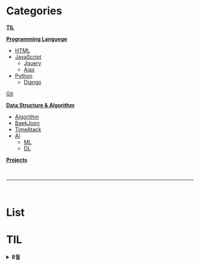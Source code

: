 # **Categories**

**[TIL](#TIL)**

**[Programming Languege](#Programming_Languege)**
* [HTML](#HTML&CSS)
* [JavaScript](#JavaScript)
  * [Jquery](#Jquery)
  * [Ajax](#ajax)
* [Python](#Python)
  * [Django](#Django)

[Git](#Git)

**[Data Structure & Algorithm](#DataStructure_Algorithm)**
* [Algorithm](#Algorithm)
* [BaekJoon](#BackJoon)
* [TimeAtack](#timeatack)
* [AI](#artifficial-intelligence)
  * [ML](#machine-learning)
  * [DL](#deep-learning)

**[Projects](#projects)**

<br>

---
<br>

# **List**

# TIL
<details>
<summary><b>8월</b></summary>
<div markdown="1">

<br>

<details>
<summary>1주</summary>
<div markdown="1">
  
- [20220801_TIL](./TIL/2022/08/1/01.md)
- [20220802_TIL](./TIL/2022/08/1/02.md)
- [20220803_TIL](./TIL/2022/08/1/03.md)
- [20220804_TIL](./TIL/2022/08/1/04.md)
- [20220805_TIL](./TIL/2022/08/1/05.md)
  
</div>
</details>

[202208_1_WIL](./TIL/2022/08/1.md)

<br>

<details>
<summary>2주</summary>
<div markdown="1">
  
- [20220808_TIL](./TIL/2022/08/2/08.md)
- [20220809_TIL](./TIL/2022/08/2/09.md)
- [20220810_TIL](./TIL/2022/08/2/10.md)
- [20220811_TIL](./TIL/2022/08/2/11.md)
- [20220812_TIL](./TIL/2022/08/2/12.md)
  
</div>
</details>

[202208_2_WIL](./TIL/2022/08/2.md)

<br>

<details>
<summary>3주</summary>
<div markdown="1">
  
- [20220815_TIL](./TIL/2022/08/3/15.md)
- [20220816_TIL](./TIL/2022/08/3/16.md)
- [20220817_TIL](./TIL/2022/08/3/17.md)
- [20220818_TIL](./TIL/2022/08/3/18.md)
- [20220819_TIL](./TIL/2022/08/3/19.md)
  
</div>
</details>

[202208_3_WIL](./TIL/2022/08/3.md)

<br>

<details>
<summary>4주</summary>
<div markdown="1">
  
- [20220822_TIL](./TIL/2022/08/4/22.md)
- [20220823_TIL](./TIL/2022/08/4/23.md)
- [20220824_TIL](./TIL/2022/08/4/24.md)
- [20220825_TIL](./TIL/2022/08/4/25.md)
- [20220826_TIL](./TIL/2022/08/4/26.md)
  
</div>
</details>

[202208_4_WIL](./TIL/2022/08/4.md)

<br>

<details>
<summary>5주</summary>
<div markdown="1">
  
- [20220829_TIL](./TIL/2022/08/5/29.md)
- [20220830_TIL](./TIL/2022/08/5/30.md)
- [20220831_TIL](./TIL/2022/08/5/31.md)
  
</div>
</details>

<br>

<details>
<summary><b>9월</b></summary>
<div markdown="1">

<br>

<details>
<summary>0주</summary>
<div markdown="1">
  
- [20220901_TIL](./TIL/2022/09/0/01.md)
- [20220902_TIL](./TIL/2022/09/0/02.md)
  
</div>
</details>

[202209_4_WIL](./TIL/2022/09/4.md)

<br>

<details>
<summary>1주</summary>
<div markdown="1">
  
- [20220905_TIL](./TIL/2022/09/1/05.md)
- [20220906_TIL](./TIL/2022/09/1/06.md)
- [20220907_TIL](./TIL/2022/09/1/07.md)
- [20220908_TIL](./TIL/2022/09/1/08.md)
- [20220909_TIL](./TIL/2022/09/1/09.md)
  
</div>
</details>

[202209_1_WIL](./TIL/2022/09/1.md)

<br>

<details>
<summary>2주</summary>
<div markdown="1">
  
- [20220912_TIL](./TIL/2022/09/2/12.md)
- [20220913_TIL](./TIL/2022/09/2/13.md)
- [20220914_TIL](./TIL/2022/09/2/14.md)
- [20220915_TIL](./TIL/2022/09/2/15.md)
- [20220916_TIL](./TIL/2022/09/2/16.md)
  
</div>
</details>

[202209_2_WIL](./TIL/2022/09/2.md)

<br>

<details>
<summary>3주</summary>
<div markdown="1">
  
- [20220919_TIL](./TIL/2022/09/3/19.md)
- [20220920_TIL](./TIL/2022/09/3/20.md)
- [20220921_TIL](./TIL/2022/09/3/21.md)
- [20220922_TIL](./TIL/2022/09/3/22.md)
- [20220923_TIL](./TIL/2022/09/3/23.md)

</div>
</details>

[202209_3_WIL](./TIL/2022/09/3.md)

<br>

<details>
<summary>4주</summary>
<div markdown="1">
  
- [20220926_TIL](./TIL/2022/09/4/26.md)
- [20220927_TIL](./TIL/2022/09/4/27.md)
- [20220928_TIL](./TIL/2022/09/4/28.md)
- [20220929_TIL](./TIL/2022/09/4/29.md)
- [20220930_TIL](./TIL/2022/09/4/30.md)

</div>
</details>

[202209_4_WIL](./TIL/2022/09/4.md)

</div>
</details>

<br>

<details>
<summary><b>10월</b></summary>
<div markdown="1">

<br>

<details>
<summary>1주</summary>
<div markdown="1">

- [20221003_TIL](./TIL/2022/10/1/03.md)
- [20221004_TIL](./TIL/2022/10/1/04.md)
- [20221005_TIL](./TIL/2022/10/1/05.md)
- [20221006_TIL](./TIL/2022/10/1/06.md)
- [20221007_TIL](./TIL/2022/10/1/07.md)

</details>
</div>

[202210_1_WIL](./TIL/2022/10/1.md)

<br>

<details>
<summary>2주</summary>
<div markdown="1">

- [20221010_TIL](./TIL/2022/10/2/10.md)
- [20221011_TIL](./TIL/2022/10/2/11.md)
- [20221012_TIL](./TIL/2022/10/2/12.md)
- [20221013_TIL](./TIL/2022/10/2/13.md)
- [20221014_TIL](./TIL/2022/10/2/14.md)

</details>
</div>

[202210_2_WIL](./TIL/2022/10/2.md)
 
 <br>

<details>
<summary>3주</summary>
<div markdown="1">

- [20221017_TIL](./TIL/2022/10/3/17.md)
- [20221018_TIL](./TIL/2022/10/3/18.md)
- [20221019_TIL](./TIL/2022/10/3/19.md)
- [20221020_TIL](./TIL/2022/10/3/20.md)
- [20221021_TIL](./TIL/2022/10/3/21.md)

</details>
</div>

[202210_3_WIL](./TIL/2022/10/3.md)

<br>

<details>
<summary>4주</summary>
<div markdown="1">

- [20221024_TIL](./TIL/2022/10/4/24.md)
- [20221025_TIL](./TIL/2022/10/4/25.md)
- [20221026_TIL](./TIL/2022/10/4/26.md)
- [20221027_TIL](./TIL/2022/10/4/27.md)
- [20221028_TIL](./TIL/2022/10/4/28.md)

</details>
</div>

[202210_4_WIL](./TIL/2022/10/4.md)

<br>

<details>
<summary>5주</summary>
<div markdown="1">

- [20221031_TIL](./TIL/2022/10/5/31.md)

</details>
</div>

<br>

<details>
<summary><b>11월</b></summary>
<div markdown="1">

<br>

<details>
<summary>1주</summary>
<div markdown="1">

- [20221101_TIL](./TIL/2022/11/1/01.md)
- [20221102_TIL](./TIL/2022/11/1/02.md)

</details>
</div>

</details>
</div>

---

<br>

# Programming_Languege
## HTML&CSS
#### 웹 프로그래밍 A-Z 기초
- [01_basic](./ProgrammingLanguge/HTML_CSS/01_basic.html)
- [01_bootstrap](./ProgrammingLanguge/HTML_CSS/01_bootstrap.html)
- [01_login](./ProgrammingLanguge/HTML_CSS/01_login.html)
- [01_quiz](./ProgrammingLanguge/HTML_CSS/01_quiz.html)

<br>

---

<br>

## JavaScript
#### 웹 프로그래밍 A-Z 기초
- [01_javascript00](./ProgrammingLanguge/JavaScript/01_javascript00.js)
- [01_javascript01](./ProgrammingLanguge/JavaScript/01_javascript01.js)
- [01_javascript02](./ProgrammingLanguge/JavaScript/01_javascript02.js)

<br>

### Jquery
- [02_jquery](./ProgrammingLanguge/JavaScript/Jquery/02_jquery.html)
- [02_jqueryquiz](./ProgrammingLanguge/JavaScript/Jquery/02_jqueryquiz.html)

<br>

### Ajax
- [02_Ajax00](./ProgrammingLanguge/JavaScript/Ajax/02_Ajax00.html)
- [02_Ajax01](./ProgrammingLanguge/JavaScript/Ajax/02_Ajax01.html)
- [02_Ajax02](./ProgrammingLanguge/JavaScript/Ajax/02_Ajax02.html)
- [02_Ajax03](./ProgrammingLanguge/JavaScript/Ajax/02_Ajax03.html)

<br>

---

<br>

## Python
#### 웹 프로그래밍 A-Z 기초
- [03_hello](./ProgrammingLanguge/Python/03_hello.py)
- [03_basic](./ProgrammingLanguge/Python/03_basic.py)
- [03_requests](./ProgrammingLanguge/Python/03_requests.py)
- [03_bs4](./ProgrammingLanguge/Python/03_bs4.py)
- [03_pymongo](./ProgrammingLanguge/Python/03_pymongo.py)
- [prac](./ProgrammingLanguge/Python/prac.py)
- [03_dbprac](./ProgrammingLanguge/Python/03_dbprac.py)
- [03_dbquiz](./ProgrammingLanguge/Python/03_dbquiz.py)
- [03_dbquiz01](./ProgrammingLanguge/Python/03_dbquiz01.py)
- [03_dbquiz02](./ProgrammingLanguge/Python/03_dbquiz02.py)
- [03_dbquiz03](./ProgrammingLanguge/Python/03_dbquiz03.py)
- [03_homework](./ProgrammingLanguge/Python/03_homework.py)

<br>

#### youtube
- [codingnow](./ProgrammingLanguge/Python/codingnow.py)
- [nadocoding](./ProgrammingLanguge/Python/nadocoding.py)
- [prymid](./ProgrammingLanguge/Python/prymid.py)
- [Calculator](./ProgrammingLanguge/Python/Calculator.py)

<br>

#### 실시간 강의
- [Basic01](./ProgrammingLanguge/Python/Basic01.md)
- [Basic02](./ProgrammingLanguge/Python/Basic02.md)
- [Nember_baseball_game](./ProgrammingLanguge/Python/nember_baseball_game.py)
- [NumberBaseballGame](./ProgrammingLanguge/Python/NumberBaseballGame.md)
- [Basic03](./ProgrammingLanguge/Python/Basic03.md)
- [main](./ProgrammingLanguge/Python/def/main.py)
- [sub](./ProgrammingLanguge/Python/def/sub.py)
- [Basic04](./ProgrammingLanguge/Python/Basic04.md)
- [class1](./ProgrammingLanguge/Python/class/class1.py)
- [class2](./ProgrammingLanguge/Python/class/class2.py)
- [class3](./ProgrammingLanguge/Python/class/class3.py)
- [Basic05](./ProgrammingLanguge/Python/Basic05.md)
- [try_except](./ProgrammingLanguge/Python/try_except.py)
- [lambda](./ProgrammingLanguge/Python/lambda.py)
- [Basic06](./ProgrammingLanguge/Python/Basic06.md)
- [If_while_for](./ProgrammingLanguge/Python/If_while_for.py)

<br>

### Django
- [Gauid](./ProgrammingLanguge/Python/Django/Django_Gauid.md)
- [Basic01](./ProgrammingLanguge/Python/Django/Django_Basic01.md)
- [Basic02](./ProgrammingLanguge/Python/Django/Django_Basic02.md)
- [Basic03](./ProgrammingLanguge/Python/Django/Django_Basic03.md)
- [Basic04](./ProgrammingLanguge/Python/Django/Django_Basic04.md)
- [Basic05](./ProgrammingLanguge/Python/Django/Django_Basic05.md)

<br>

---

<br>

## Git
- [Gauid](./ProgrammingLanguge/Git/Guaid.md)
- [Basic01](./ProgrammingLanguge/Git/Basic01.txt)
- [Basic02](./ProgrammingLanguge/Git/Basic02.txt)
- [Basic03](./ProgrammingLanguge/Git/Basic03.md)
- [MarkDawn](./ProgrammingLanguge/Git/MarkDawn.md)

<br>

---

<br>

# DataStructure_Algorithm
## Algorithm
- [Basic01](./DataStructure_Algorithm/Algorithm/Basic01.md)
- [Basic02](./DataStructure_Algorithm/Algorithm/Basic02.md)
- [Basic03](./DataStructure_Algorithm/Algorithm/Basic03.md)
- [Basic04](./DataStructure_Algorithm/Algorithm/Basic04.md)
- [find_count_to_turn_out_to_all_zero_or_all_one](./DataStructure_Algorithm/Algorithm/find_count_to_turn_out_to_all_zero_or_all_one.py)
- [find_prime_list_under_number](./DataStructure_Algorithm/Algorithm/find_prime_list_under_number.py)

<br>

---

<br>

## BaekJoon
- [if](./DataStructure_Algorithm/BackJoon/if.py)
- [for](./DataStructure_Algorithm/BackJoon/for.py)
- [def](./DataStructure_Algorithm/BackJoon/def.py)
- [string](./DataStructure_Algorithm/BackJoon/string.py)
- [array1](./DataStructure_Algorithm/BackJoon/array1.py)

<br>

---

<br>

## TimeAtack
- [01](./DataStructure_Algorithm/TimeAtack/01.py)

<br>

---

<br>

## Artifficial-Intelligence
### Machine-Learning
- [Basic 01](./DataStructure_Algorithm/AI/ML/Basic_01.md)

<br>

### Deep-Learning

<br>

---

<br>

# Projects
- [alonemeno](./Projects/alonemeno/)
- [bookreview](./Projects/bookreview/)
- [moviestar](./Projects/moviestar/)
- [homework](./Projects/homework/)
- [Profile](./Projects/Profile/)

- [prac](./Projects/prac/)
- [Game_Projects](./Python/pygame_basic/)
- [MiniProject](./Projects/miniproject/)
